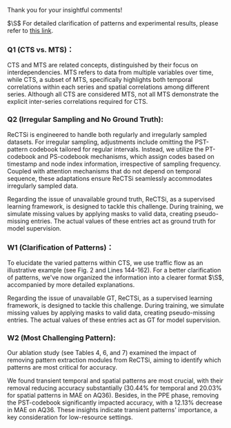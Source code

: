 Thank you for your insightful comments!

$\S$ For detailed clarification of patterns and experimental results, please refer to [this link](http://bit.ly/49ADwMX).
### Q1 (CTS vs. MTS)：
CTS and MTS are related concepts, distinguished by their focus on interdependencies. MTS refers to data from multiple variables over time, while CTS, a subset of MTS, specifically highlights both temporal correlations within each series and spatial correlations among different series. Although all CTS are considered MTS, not all MTS demonstrate the explicit inter-series correlations required for CTS.
### Q2 (Irregular Sampling and No Ground Truth):
ReCTSi is engineered to handle both regularly and irregularly sampled datasets. For irregular sampling, adjustments include omitting the PST-pattern codebook tailored for regular intervals. Instead, we utilize the PT-codebook and PS-codebook mechanisms, which assign codes based on timestamp and node index information, irrespective of sampling frequency. Coupled with attention mechanisms that do not depend on temporal sequence, these adaptations ensure ReCTSi seamlessly accommodates irregularly sampled data.

Regarding the issue of unavailable ground truth, ReCTSi, as a supervised learning framework, is designed to tackle this challenge. During training, we simulate missing values by applying masks to valid data, creating pseudo-missing entries. The actual values of these entries act as ground truth for model supervision. 
### W1 (Clarification of Patterns)：
To elucidate the varied patterns within CTS, we use traffic flow as an illustrative example (see Fig. 2 and Lines 144-162). For a better clarification of patterns, we've now organized the information into a clearer format $\S$, accompanied by more detailed explanations.


Regarding the issue of unavailable GT, ReCTSi, as a supervised learning framework, is designed to tackle this challenge. During training, we simulate missing values by applying masks to valid data, creating pseudo-missing entries. The actual values of these entries act as GT for model supervision. 
### W2 (Most Challenging Pattern):
Our ablation study (see Tables 4, 6, and 7) examined the impact of removing pattern extraction modules from ReCTSi, aiming to identify which patterns are most critical for accuracy.

We found transient temporal and spatial patterns are most crucial, with their removal reducing accuracy substantially (30.44% for temporal and 20.03% for spatial patterns in MAE on AQ36). Besides, in the PPE phase, removing the PST-codebook significantly impacted accuracy, with a 12.13% decrease in MAE on AQ36. These insights indicate transient patterns' importance, a key consideration for low-resource settings. 
